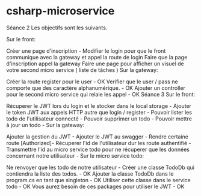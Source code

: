 # csharp-microservice

Séance 2
Les objectifs sont les suivants.

Sur le front:

Créer une page d'inscription -
Modifier le login pour que le front communique avec la gateway et appel la route de login
Faire que la page d'inscription appel la gateway
Faire une page pour afficher un visuel de votre second micro service ( liste de tâches )
Sur la gateway:

Créer la route register pour le user - OK
Verifier que le user / pass ne comporte que des caractère alphanumérique. - OK
Ajouter un controller pour le second micro service qui relaie les appel - OK
Séance 3
Sur le front:

Récuperer le JWT lors du login et le stocker dans le local storage - 
Ajouter le token JWT aux appels HTTP autre que login / register - 
Pouvoir lister les todo de l'utilisateur connecté - 
Pouvoir supprimer un todo - 
Pouvoir mettre à jour un todo -
Sur la gateway:

Ajouter la gestion du JWT -
Ajouter le JWT au swagger -
Rendre certaine route [Authorized]- 
Récuperer l'id de l'utilisateur dur les route authentifié - 
Transmettre l'id au micro service todo pour ne récuperer que les données concernant notre utilisateur -
Sur le micro service todo:

Ne renvoyer que les todo de notre utilisateur -
Créer une classe TodoDb qui contiendra la liste des todos. - OK
Ajouter la classe TodoDb dans le program.cs en tant que singleton - OK
Utiliser cette classe dans le service todo - OK
Vous aurez besoin de ces packages pour utiliser le JWT - OK